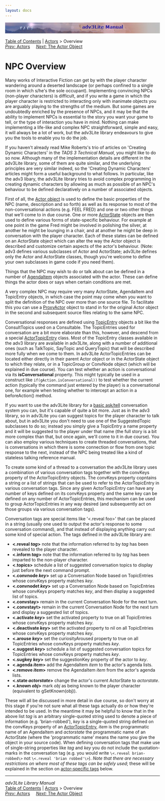 ```yaml
---
layout: docs
---
```



<img src="topbar.jpg" data-border="0" />





<a href="toc.html" class="nav">Table of Contents</a> \|
<a href="actor.html" class="nav">Actors</a> \> Overview  
<span class="navnp"><a href="actor.html" class="nav"><em>Prev:</em> Actors</a>
   
<a href="actorobj.html" class="nav"><em>Next:</em> The Actor Object</a>
    </span>





# NPC Overview

Many works of Interactive Fiction can get by with the player character
wandering around a deserted landscape (or perhaps confined to a single
room in which s/he's the sole occupant). Implementing convincing NPCs
(non-player characters) is difficult, and if you write a game in which
the player character is restricted to interacting only with inanimate
objects you are arguably playing to the strengths of the medium. But
some games are undoubtedly enriched by the presence of NPCs, and it may
be that the ability to implement NPCs is essential to the story you want
your game to tell, or the type of interaction you have in mind. Nothing
can make implementing a life-like and complex NPC straightforward,
simple and easy, it will always be a lot of work, but the adv3Lite
library endeavours to give you the tools to enable you to do the job.

If you haven't already read Mike Roberts's trio of articles on 'Creating
Dynamic Characters' in the *TADS 3 Technical Manual*, you might like to
do so now. Although many of the implementation details are different in
the adv3Lite library, some of them are quite similar, and the underlying
principles are very similar indeed, so the 'Creating Dynamic Characters'
articles might form a useful background to what follows. In particular,
like the adv3 libary, the adv3Lite library tries to avoid complex
programming in creating dynamic characters by allowing as much as
possible of an NPC's behaviour to be defined declaratively on a number
of associated objects.

First of all, the [Actor object](actorobj.html) is used to define the
basic properties of the NPC (name, description and so forth) as well as
its response to most of the non-conversational actions (e.g. FEEL FRED)
and one or two other things that we'll come to in due course. One or
more [ActorState](actorstate.html) objects are then used to define
various forms of state-specific behaviour. For example at one point in
the game Fred might be involved in polishing the silver, at another he
might be lounging in a chair, and at another he might be deep in
conversation with the player character. Each of these states can be
defined on an ActorState object which can alter the way the Actor object
is described and customize certain aspects of the actor's behaviour.
(Note: adv3 defines various subclasses of Actor and ActorState; adv3Lite
defines only the Actor and ActorState classes, though you're welcome to
define your own subclasses in game code if you need them).

Things that the NPC may wish to do or talk about can be defined in a
number of [AgendaItem](agenda.html) objects associated with the actor.
These can define things the actor does or says when certain conditions
are met.

A very complex NPC may require very many ActorState, AgendaItem and
TopicEntry objects, in which case the point may come when you want to
split the definition of the NPC over more than one source file. To
facilitate this you can use a [ProxyActor](actorobj.html#proxy) object to
stand in for the original Actor object in the second and subsequent
source files relating to the same NPC.

<span id="conversational"></span>

Conversational responses are defined using [TopicEntry](topicentry.html)
objects a bit like the ConsultTopics used on a Consultable. The
TopicEntries used for conversation are a bit more elaborate than this,
however, and descend from a special
[ActorTopicEntry](actortopicentry.html) class. Most of the TopicEntry
classes available in the adv3 library are available in adv3Lite, along
with a number of additional ones (such as TalkTopic, SayTopic and
QueryTopic) that will be described more fully when we come to them. In
adv3Lite ActorTopicEntries can be located either directly in their
parent Actor object or in the ActorState object to which they relate, or
in a TopicGroup or ConvNode object (which will be explained in due
course). You can test whether an action is conversational via its
**isConversational** property. This might typically be used in a
construct like `if(gAction.isConversational))`
to test whether the current action (typically the command just entered
by the player) is a conversational one, for example when testing whether
to intercept an action in a beforeAction() method.

If you want to use the adv3Lite library for a [basic
ask/tell](asktell.html) conversation system you can, but it's capable of
quite a bit more. Just as in the adv3 library, so in adv3Lite you can
suggest topics for the player character to talk about, but in adv3Lite
you don't need to use one of the SuggestedTopic subclasses to do so;
instead you simply give a TopicEntry a name property and it will be
suggested to the player under that name (the full story is a bit more
complex than that, but once again, we'll come to it in due course). You
can also employ various techniques to create threaded conversations,
that is conversations in which there is some connection or flow from one
topic response to the next, instead of the NPC being treated like a kind
of stateless talking reference manual.

To create some kind of a thread to a conversation the adv3Lite library
uses a combination of various conversation tags together with the
convKeys property of the ActorTopicEntry objects. The convKeys property
copntains a string or a list of strings that can be used to refer to the
ActorTopicEntry in various conversation tags. Since any given
ActorTopicEntry can have any number of keys defined on its convKeys
property and the same key can be defined on any number of
ActorTopicEntries, this mechanism can be used to group ActorTopicEntries
in any way desired (and subsequently act on those groups via various
conversation tags).

<span id="convtags"></span>

Conversation tags are special items like '\<.reveal foo\>' that can be
placed in a string (usually one used to output the actor's response to
some conversation command), and that instead of displaying anything
carry out some kind of special action. The tags defined in the adv3Lite
library are:

- **\<.reveal *tag*\>** note that the information referred to by *tag*
  has been revealed to the player character.
- **\<.inform *tag*\>** note that the information referred to by *tag*
  has been imparted to the non-player character.
- **\<.topics\>** schedule a list of suggested conversation topics to
  display just before the next command prompt.
- **\<.convnode *key*\>** set up a Conversation Node based on
  TopicEntries whose convKeys property matches *key*.
- **\<.convnodet *key*\>** set up a Conversation Node based on
  TopicEntries whose convKeys property matches *key*, and then display a
  suggested list of topics.
- **\<.convstay\>** remain in the current Conversation Node for the next
  turn.
- **\<.convstayt\>** remain in the current Conversation Node for the
  next turn and display a suggested list of topics.
- **\<.activate *key*\>** set the activated property to true on all
  TopicEntries whose convKeys property matches *key*.
- **\<.deactivate *key*\>** set the activated property to nil on all
  TopicEntries whose convKeys property matches *key*.
- **\<.arouse *key*\>** set the curiosityAroused property to true on all
  TopicEntries whose convKeys property matches *key*.
- **\<.suggest *key*\>** schedule a list of suggested conversation
  topics for TopicEntries whose convKeys property matches *key*.
- **\<.sugkey *key*\>** set the suggestionKey property of the actor to
  *key*.
- **\<.agenda *item*\>** add the AgendaItem *item* to the actor's agenda
  lists.
- **\<.remove *item*\>** remove the AgendaItem *item* from the actor's
  agenda lists.
- **\<.state *actorstate*\>** change the actor's current ActorState to
  *actorstate*.
- **\<.known *obj*\>** mark *obj* as being known to the player character
  (equivalent to gSetKnown(obj)).

These will all be discussed in more detail in due course, so don't worry
at this stage if you're not sure what all these tags actually do or how
they're intended to be used. In the meantime it may be helpful to know
that in the above list *tag* is an arbitrary single-quoted string used
to denote a piece of information (e.g. 'brian-robbed'), *key* is a
single-quoted string defined on the convKeys property of an
[ActorTopicEntry](actortopicentry.html), *item* is the programmatic name
of an AgendaItem and *actorstate* the programmatic name of an ActorState
(where the 'programmatic name' means the name you give the object in
your source code). When defining conversation tags that make use of
single-string properties like *tag* and *key* you do not include the
quotation-marks in the conversation tag (e.g. you would write
`\<.reveal brian-robbed\>` not
`\<.reveal 'brian robbed'\>`). *Note that there
are necessary restrictions on where most of these tags can be safely
used*; these will be explained in the section on [actor-specific
tags](tags.html) below.



------------------------------------------------------------------------



*adv3Lite Library Manual*  
<a href="toc.html" class="nav">Table of Contents</a> \|
<a href="actor.html" class="nav">Actors</a> \> Overview  
<span class="navnp"><a href="actor.html" class="nav"><em>Prev:</em> Actors</a>
   
<a href="actorobj.html" class="nav"><em>Next:</em> The Actor Object</a>
    </span>


